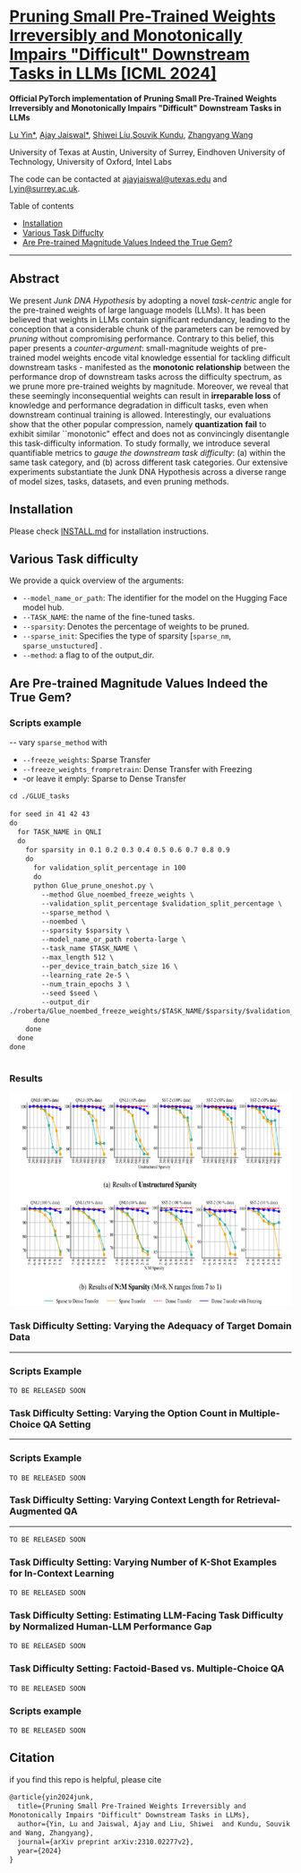 #  [Pruning Small Pre-Trained Weights Irreversibly and Monotonically Impairs "Difficult" Downstream Tasks in LLMs [ICML 2024]](https://arxiv.org/pdf/2310.02277.pdf)

**Official PyTorch implementation of Pruning Small Pre-Trained Weights Irreversibly and Monotonically Impairs "Difficult" Downstream Tasks in LLMs**

[Lu Yin*](https://luuyin.com//), [Ajay Jaiswal*](https://ajay1994.github.io/), [Shiwei Liu](https://shiweiliuiiiiiii.github.io/),[Souvik Kundu](https://ksouvik52.github.io/), [Zhangyang Wang](https://vita-group.github.io/)

University of Texas at Austin, University of Surrey, Eindhoven University of Technology, University of Oxford, Intel Labs

The code can be contacted at ajayjaiswal@utexas.edu and l.yin@surrey.ac.uk.

Table of contents
* [Installation](#installation)
* [Various Task Diffuclty](#various-task-diffculty)
* [Are Pre-trained Magnitude Values Indeed the True Gem?](#are-pre-trained-magnitude-values-indeed-the-true-gem?)

--- 


## Abstract

We present $\textit{Junk DNA Hypothesis}$ by adopting a novel $\textit{task-centric}$ angle for the pre-trained weights of large language models (LLMs). It has been believed that weights in LLMs contain significant redundancy, leading to the conception that a considerable chunk of the parameters can be removed by $\textit{pruning}$ without compromising performance. Contrary to this belief, this paper presents a $\textit{counter-argument}$: small-magnitude weights of pre-trained model weights encode vital knowledge 
essential for tackling difficult downstream tasks - manifested as the $\textbf{monotonic}$ $\textbf{relationship}$ between the performance drop of downstream tasks across the difficulty spectrum, as we prune more pre-trained weights by magnitude.
 Moreover, we reveal that these seemingly inconsequential weights can result in $\textbf{irreparable loss}$ of knowledge and performance degradation in difficult tasks, even when downstream continual training is allowed. Interestingly, our evaluations show that the other popular compression, namely $\textbf{quantization}$  $\textbf{fail}$ to exhibit similar ``monotonic" effect and does not as convincingly disentangle this task-difficulty information. To study formally, we introduce several quantifiable metrics to $\textit{gauge the downstream task difficulty}$: (a) within the same task category, and (b) across different task categories. Our extensive experiments substantiate the Junk DNA Hypothesis across a diverse range of model sizes, tasks, datasets, and even pruning methods.


## Installation 
Please check [INSTALL.md](INSTALL.md) for installation instructions.



## Various Task difficulty


We provide a quick overview of the arguments:  
- `--model_name_or_path`: The identifier for the model on the Hugging Face model hub.
- `--TASK_NAME`: the name of the fine-tuned tasks.
- `--sparsity`: Denotes the percentage of weights to be pruned.
- `--sparse_init`: Specifies the type of sparsity [`sparse_nm`, `sparse_unstuctured`] .
- `--method`: a flag to of the output_dir.




## Are Pre-trained Magnitude Values Indeed the True Gem?

### Scripts example

--
vary  `sparse_method` with 
- `--freeze_weights`: Sparse Transfer
- `--freeze_weights_frompretrain`: Dense Transfer with Freezing
- -or leave it emply:  Sparse to Dense Transfer

```
cd ./GLUE_tasks 

for seed in 41 42 43
do
  for TASK_NAME in QNLI 
  do 
    for sparsity in 0.1 0.2 0.3 0.4 0.5 0.6 0.7 0.8 0.9
    do
      for validation_split_percentage in 100
      do
      python Glue_prune_oneshot.py \
        --method Glue_noembed_freeze_weights \
        --validation_split_percentage $validation_split_percentage \
        --sparse_method \
        --noembed \
        --sparsity $sparsity \
        --model_name_or_path roberta-large \
        --task_name $TASK_NAME \
        --max_length 512 \
        --per_device_train_batch_size 16 \
        --learning_rate 2e-5 \
        --num_train_epochs 3 \
        --seed $seed \
        --output_dir ./roberta/Glue_noembed_freeze_weights/$TASK_NAME/$sparsity/$validation_split_percentage/$seed/
      done
    done
  done
done


```

### Results
<p align="center">
<img src="./Images_png/TRUE_GEM.png" width="700" height="380">
</p>


### Task Difficulty Setting: Varying the Adequacy of Target Domain Data
--- 
### Scripts Example



```
TO BE RELEASED SOON
```


### Task Difficulty Setting: Varying the Option Count in Multiple-Choice QA Setting
--- 


### Scripts Example





```
TO BE RELEASED SOON
```






### Task Difficulty Setting: Varying Context Length for Retrieval-Augmented QA
--- 



```
TO BE RELEASED SOON
```




### Task Difficulty Setting: Varying Number of K-Shot Examples for In-Context Learning



```
TO BE RELEASED SOON
```




### Task Difficulty Setting: Estimating LLM-Facing Task Difficulty by Normalized Human-LLM Performance Gap



```
TO BE RELEASED SOON
```






### Task Difficulty Setting: Factoid-Based vs. Multiple-Choice QA

```
TO BE RELEASED SOON
```


### Scripts example

```
TO BE RELEASED SOON
```


## Citation
if you find this repo is helpful, please cite

```
@article{yin2024junk,
  title={Pruning Small Pre-Trained Weights Irreversibly and Monotonically Impairs "Difficult" Downstream Tasks in LLMs},
  author={Yin, Lu and Jaiswal, Ajay and Liu, Shiwei  and Kundu, Souvik and Wang, Zhangyang},
  journal={arXiv preprint arXiv:2310.02277v2},
  year={2024}
}

```

